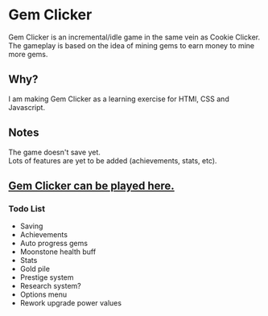 # Gem Clicker
Gem Clicker is an incremental/idle game in the same vein as Cookie Clicker. The gameplay is based on the idea of mining gems to earn money to mine more gems.

## Why?
I am making Gem Clicker as a learning exercise for HTMl, CSS and Javascript.

## Notes
The game doesn't save yet.  
Lots of features are yet to be added (achievements, stats, etc).

## [Gem Clicker can be played here.](https://rory660.github.io/GemClicker/clicker.html)

### Todo List
* Saving  
* Achievements  
* Auto progress gems  
* Moonstone health buff  
* Stats  
* Gold pile  
* Prestige system  
* Research system?  
* Options menu  
* Rework upgrade power values  
